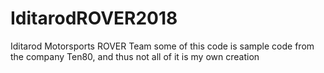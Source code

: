 # IditarodROVER2018
Iditarod Motorsports ROVER Team
some of this code is sample code from the company Ten80, and thus not all of it is my own creation 
